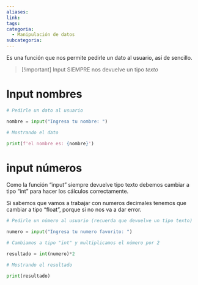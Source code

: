 ```yaml
---
aliases: 
link: 
tags: 
categoria:
  - Manipulación de datos
subcategoria:
---
```


Es una función que nos permite pedirle un dato al usuario, así de sencillo.

> [!important] Input SIEMPRE nos devuelve un tipo *texto*

# Input nombres

```python
# Pedirle un dato al usuario

nombre = input("Ingresa tu nombre: ")

# Mostrando el dato

print(f'el nombre es: {nombre}')
```

# input números

Como la función “input” siempre devuelve tipo texto debemos cambiar a tipo “int” para hacer los cálculos correctamente.

Si sabemos que vamos a trabajar con numeros decimales tenemos que cambiar a tipo “float”, porque si no nos va a dar error.

```python
# Pedirle un número al usuario (recuerda que devuelve un tipo texto)

numero = input("Ingresa tu numero favorito: ")

# Cambiamos a tipo "int" y multiplicamos el número por 2

resultado = int(numero)*2

# Mostrando el resultado

print(resultado)
```












